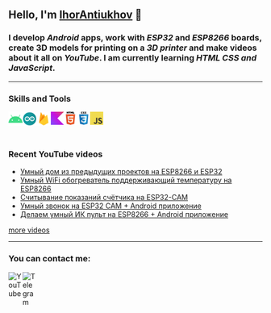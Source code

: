 ## Hello, I'm [IhorAntiukhov](https://www.youtube.com/channel/UCCCJ-h7zSm2gPA1MIZSeYPQ) :wave:

### I develop *Android* apps, work with *ESP32* and *ESP8266* boards, create 3D models for printing on a *3D printer* and make videos about it all on *YouTube*. I am currently learning *HTML CSS and JavaScript*.

____

### Skills and Tools

[<img align="left" alt="Android" width="28px" src="https://raw.githubusercontent.com/github/explore/8baf984947f4d9c32006bd03fa4c51ff91aadf8d/topics/android/android.png"/>](https://developer.android.com/studio)
[<img align="left" alt="Arduino" width="28px" src="https://raw.githubusercontent.com/github/explore/80688e429a7d4ef2fca1e82350fe8e3517d3494d/topics/arduino/arduino.png"/>](https://www.arduino.cc)
[<img align="left" alt="Firebase" width="28px" src="https://raw.githubusercontent.com/github/explore/80688e429a7d4ef2fca1e82350fe8e3517d3494d/topics/firebase/firebase.png"/>](https://firebase.google.com)
[<img align="left" alt="Kotlin" width="26px" src="https://raw.githubusercontent.com/github/explore/4479d2a2c854198cb00160f8593519c14dc3b905/topics/kotlin/kotlin.png"/>](https://kotlinlang.org)
<img align="left" alt="Kotlin" width="26px" src="https://raw.githubusercontent.com/github/explore/80688e429a7d4ef2fca1e82350fe8e3517d3494d/topics/html/html.png"/>
<img align="left" alt="Kotlin" width="26px" src="https://raw.githubusercontent.com/github/explore/80688e429a7d4ef2fca1e82350fe8e3517d3494d/topics/css/css.png"/>
<img align="left" alt="Kotlin" width="26px" src="https://raw.githubusercontent.com/github/explore/80688e429a7d4ef2fca1e82350fe8e3517d3494d/topics/javascript/javascript.png"/>

</br>
</br>
</br>

### Recent YouTube videos

<!-- YOUTUBE:START -->
- [Умный дом из предыдущих проектов на ESP8266 и ESP32](https://www.youtube.com/watch?v=ObBi3VIdf44)
- [Умный WiFi обогреватель поддерживающий температуру на ESP8266](https://www.youtube.com/watch?v=4tR2fXaSKr4)
- [Считывание показаний счётчика на ESP32-CAM](https://www.youtube.com/watch?v=txgsXdb_OfQ)
- [Умный звонок на ESP32 CAM + Android приложение](https://www.youtube.com/watch?v=1FJSTyXEtSo)
- [Делаем умный ИК пульт на ESP8266 + Android приложение](https://www.youtube.com/watch?v=lcF6zeZ8F9g)
<!-- YOUTUBE:END -->

[more videos](https://www.youtube.com/channel/UCCCJ-h7zSm2gPA1MIZSeYPQ)

____

### You can contact me:

[<img align="left" alt="YouTube" width="28px" src="https://cdn-icons-png.flaticon.com/512/1384/1384060.png"/>](https://www.youtube.com/channel/UCCCJ-h7zSm2gPA1MIZSeYPQ)
[<img align="left" alt="Telegram" width="28px" src="https://cdn-icons-png.flaticon.com/512/5968/5968804.png"/>](https://t.me/IhorAntiukhov)
